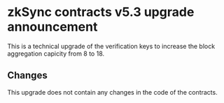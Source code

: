 # zkSync contracts v5.3 upgrade announcement

<!-- markdownlint-disable MD034 -->

This is a technical upgrade of the verification keys to increase the block aggregation capicity from 8 to 18.

## Changes

This upgrade does not contain any changes in the code of the contracts.
